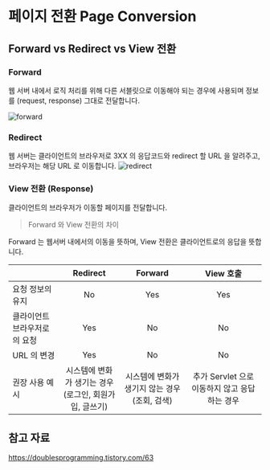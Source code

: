 # 페이지 전환 Page Conversion

## Forward vs Redirect vs View 전환

### Forward
웹 서버 내에서 로직 처리를 위해 다른 서블릿으로 이동해야 되는 경우에 사용되며 정보를 (request, response) 그대로 전달합니다.

![forward](https://user-images.githubusercontent.com/55722186/75129305-bfa8f800-570b-11ea-9705-3690ca5e2e42.png)

### Redirect 
웹 서버는 클라이언트의 브라우저로 3XX 의 응답코드와 redirect 할 URL 을 알려주고, 브라우저는 해당 URL 로 이동합니다.
![redirect](https://user-images.githubusercontent.com/55722186/75129302-be77cb00-570b-11ea-820e-5b2906678c72.png)

### View 전환 (Response)
클라이언트의 브라우저가 이동할 페이지를 전달합니다.

> Forward 와 View 전환의 차이

Forward 는 웹서버 내에서의 이동을 뜻하며, View 전환은 클라이언트로의 응답을 뜻합니다.

|                              |                          Redirect                           |                      Forward                       |                   View 호출                   |
| ---------------------------- | :---------------------------------------------------------: | :------------------------------------------------: | :-------------------------------------------: |
| 요청 정보의 유지             |                             No                              |                        Yes                         |                      Yes                      |
| 클라이언트 브라우저로의 요청 |                             Yes                             |                         No                         |                      No                       |
| URL 의 변경                  |                             Yes                             |                         No                         |                      No                       |
| 권장 사용 예시               | 시스템에 변화가 생기는 경우<br />(로그인, 회원가입, 글쓰기) | 시스템에 변화가 생기지 않는 경우<br />(조회, 검색) | 추가 Servlet 으로 이동하지 않고 응답하는 경우 |

## 참고 자료
https://doublesprogramming.tistory.com/63
